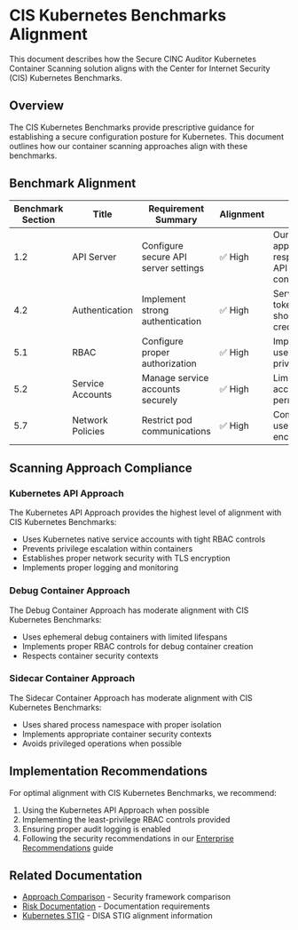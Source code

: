 # CIS Kubernetes Benchmarks Alignment

This document describes how the Secure CINC Auditor Kubernetes Container Scanning solution aligns with the Center for Internet Security (CIS) Kubernetes Benchmarks.

## Overview

The CIS Kubernetes Benchmarks provide prescriptive guidance for establishing a secure configuration posture for Kubernetes. This document outlines how our container scanning approaches align with these benchmarks.

## Benchmark Alignment

| Benchmark Section | Title | Requirement Summary | Alignment | Notes |
|-------------------|-------|---------------------|-----------|-------|
| 1.2 | API Server | Configure secure API server settings | ✅ High | Our scanning approaches respect secure API configurations |
| 4.2 | Authentication | Implement strong authentication | ✅ High | Service account tokens use short-lived credentials |
| 5.1 | RBAC | Configure proper authorization | ✅ High | Implementations use least-privilege RBAC |
| 5.2 | Service Accounts | Manage service accounts securely | ✅ High | Limited service account permissions |
| 5.7 | Network Policies | Restrict pod communications | ✅ High | Communications use TLS encryption |

## Scanning Approach Compliance

### Kubernetes API Approach

The Kubernetes API Approach provides the highest level of alignment with CIS Kubernetes Benchmarks:

- Uses Kubernetes native service accounts with tight RBAC controls
- Prevents privilege escalation within containers
- Establishes proper network security with TLS encryption
- Implements proper logging and monitoring

### Debug Container Approach

The Debug Container Approach has moderate alignment with CIS Kubernetes Benchmarks:

- Uses ephemeral debug containers with limited lifespans
- Implements proper RBAC controls for debug container creation
- Respects container security contexts

### Sidecar Container Approach

The Sidecar Container Approach has moderate alignment with CIS Kubernetes Benchmarks:

- Uses shared process namespace with proper isolation
- Implements appropriate container security contexts
- Avoids privileged operations when possible

## Implementation Recommendations

For optimal alignment with CIS Kubernetes Benchmarks, we recommend:

1. Using the Kubernetes API Approach when possible
2. Implementing the least-privilege RBAC controls provided
3. Ensuring proper audit logging is enabled
4. Following the security recommendations in our [Enterprise Recommendations](../../developer-guide/deployment/scenarios/enterprise.md) guide

## Related Documentation

- [Approach Comparison](approach-comparison.md) - Security framework comparison
- [Risk Documentation](risk-documentation.md) - Documentation requirements
- [Kubernetes STIG](kubernetes-stig.md) - DISA STIG alignment information